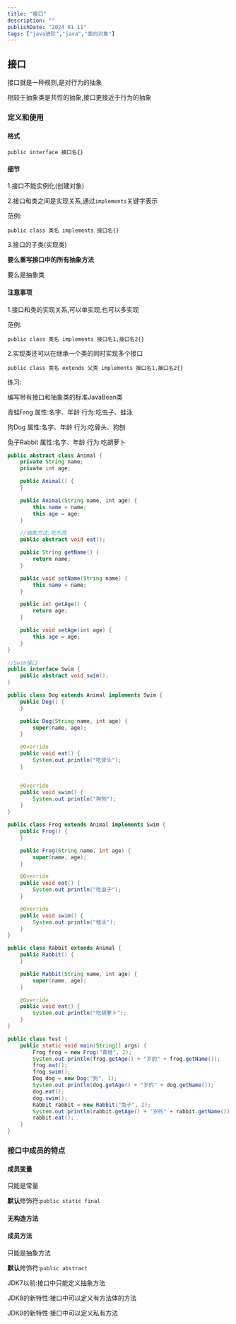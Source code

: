 ```yaml
---
title: "接口"
description: ""
publishDate: "2024 01 11"
tags: ["java进阶","java","面向对象"]
---
```


## 接口

接口就是一种规则,是对行为的抽象

相较于抽象类是共性的抽象,接口更接近于行为的抽象

### 定义和使用

#### 格式

`public interface 接口名{}`

#### 细节

1.接口不能实例化(创建对象)

2.接口和类之间是实现关系,通过`implements`关键字表示

范例:

`public class 类名 implements 接口名{}`

3.接口的子类(实现类)

**要么重写接口中的所有抽象方法**

要么是抽象类

#### 注意事项

1.接口和类的实现关系,可以单实现,也可以多实现

范例:

`public class 类名 implements 接口名1,接口名2{}`

2.实现类还可以在继承一个类的同时实现多个接口

`public class 类名 extends 父类 implements 接口名1,接口名2{}`

练习:

编写带有接口和抽象类的标准JavaBean类

青蛙Frog    属性:名字、年龄     行为:吃虫子、蛙泳

狗Dog       属性:名字、年龄     行为:吃骨头、狗刨

兔子Rabbit  属性:名字、年龄     行为:吃胡萝卜

```java
public abstract class Animal {
    private String name;
    private int age;

    public Animal() {
    }

    public Animal(String name, int age) {
        this.name = name;
        this.age = age;
    }

    //抽象方法:吃东西
    public abstract void eat();

    public String getName() {
        return name;
    }

    public void setName(String name) {
        this.name = name;
    }

    public int getAge() {
        return age;
    }

    public void setAge(int age) {
        this.age = age;
    }
}
```

```java
//Swim接口
public interface Swim {
    public abstract void swim();
}
```

```java
public class Dog extends Animal implements Swim {
    public Dog() {
    }

    public Dog(String name, int age) {
        super(name, age);
    }

    @Override
    public void eat() {
        System.out.println("吃骨头");
    }


    @Override
    public void swim() {
        System.out.println("狗刨");
    }
}
```

```java
public class Frog extends Animal implements Swim {
    public Frog() {
    }

    public Frog(String name, int age) {
        super(name, age);
    }

    @Override
    public void eat() {
        System.out.println("吃虫子");
    }

    @Override
    public void swim() {
        System.out.println("蛙泳");
    }
}
```

```java
public class Rabbit extends Animal {
    public Rabbit() {
    }

    public Rabbit(String name, int age) {
        super(name, age);
    }

    @Override
    public void eat() {
        System.out.println("吃胡萝卜");
    }
}
```

```java
public class Test {
    public static void main(String[] args) {
        Frog frog = new Frog("青蛙", 2);
        System.out.println(frog.getAge() + "岁的" + frog.getName());
        frog.eat();
        frog.swim();
        Dog dog = new Dog("狗", 1);
        System.out.println(dog.getAge() + "岁的" + dog.getName());
        dog.eat();
        dog.swim();
        Rabbit rabbit = new Rabbit("兔子", 2);
        System.out.println(rabbit.getAge() + "岁的" + rabbit.getName());
        rabbit.eat();
    }
}
```

### 接口中成员的特点

#### 成员变量

只能是常量

**默认**修饰符:`public static final`

#### 无构造方法

#### 成员方法

只能是抽象方法

**默认**修饰符:`public abstract`

JDK7以前:接口中只能定义抽象方法

JDK8的新特性:接口中可以定义有方法体的方法

JDK9的新特性:接口中可以定义私有方法



